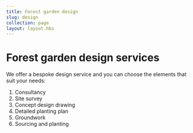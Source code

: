 ```yaml
---
title: Forest garden design
slug: design
collection: page
layout: layout.hbs
---
```


# Forest garden design services

We offer a bespoke design service and you can choose the elements that suit your needs:

1. Consultancy
2. Site survey
3. Concept design drawing
4. Detailed planting plan
5. Groundwork
6. Sourcing and planting
